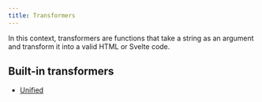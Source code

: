 ```yaml
---
title: Transformers
---
```


In this context, transformers are functions that take a string as an argument and transform it into a valid HTML or Svelte code.

## Built-in transformers

-   [Unified](/docs/svelte-in-markdown/unified)
